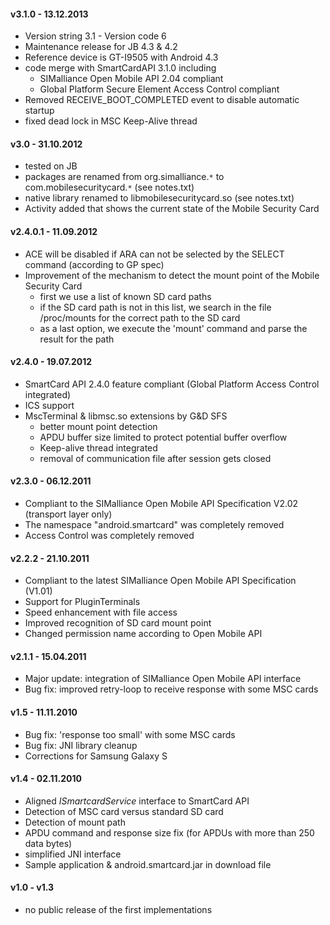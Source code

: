 #### v3.1.0 - 13.12.2013 ####
  * Version string 3.1 - Version code 6
  * Maintenance release for JB 4.3 & 4.2
  * Reference device is GT-I9505 with Android 4.3
  * code merge with SmartCardAPI 3.1.0 including
    * SIMalliance Open Mobile API 2.04 compliant
    * Global Platform Secure Element Access Control compliant
  * Removed RECEIVE\_BOOT\_COMPLETED event to disable automatic startup
  * fixed dead lock in MSC Keep-Alive thread

#### v3.0 - 31.10.2012 ####
  * tested on JB
  * packages are renamed from org.simalliance.`*` to com.mobilesecuritycard.`*` (see notes.txt)
  * native library renamed to libmobilesecuritycard.so (see notes.txt)
  * Activity added that shows the current state of the Mobile Security Card

#### v2.4.0.1 - 11.09.2012 ####
  * ACE will be disabled if ARA can not be selected by the SELECT command (according to GP spec)
  * Improvement of the mechanism to detect the mount point of the Mobile Security Card
    * first we use a list of known SD card paths
    * if the SD card path is not in this list, we search in the file /proc/mounts for the correct path to the SD card
    * as a last option, we execute the 'mount' command and parse the result for the path

#### v2.4.0 - 19.07.2012 ####
  * SmartCard API 2.4.0 feature compliant (Global Platform Access Control integrated)
  * ICS support
  * MscTerminal & libmsc.so extensions by G&D SFS
    * better mount point detection
    * APDU buffer size limited to protect potential buffer overflow
    * Keep-alive thread integrated
    * removal of communication file after session gets closed

#### v2.3.0 - 06.12.2011 ####
  * Compliant to the SIMalliance Open Mobile API Specification V2.02 (transport layer only)
  * The namespace "android.smartcard" was completely removed
  * Access Control was completely removed

#### v2.2.2 - 21.10.2011 ####
  * Compliant to the latest SIMalliance Open Mobile API Specification (V1.01)
  * Support for PluginTerminals
  * Speed enhancement with file access
  * Improved recognition of SD card mount point
  * Changed permission name according to Open Mobile API

#### v2.1.1 - 15.04.2011 ####
  * Major update: integration of SIMalliance Open Mobile API interface
  * Bug fix: improved retry-loop to receive response with some MSC cards

#### v1.5 - 11.11.2010 ####
  * Bug fix: 'response too small' with some MSC cards
  * Bug fix: JNI library cleanup
  * Corrections for Samsung Galaxy S

#### v1.4 - 02.11.2010 ####
  * Aligned _ISmartcardService_ interface to SmartCard API
  * Detection of MSC card versus standard SD card
  * Detection of mount path
  * APDU command and response size fix (for APDUs with more than 250 data bytes)
  * simplified JNI interface
  * Sample application & android.smartcard.jar in download file

#### v1.0 - v1.3 ####
  * no public release of the first implementations
